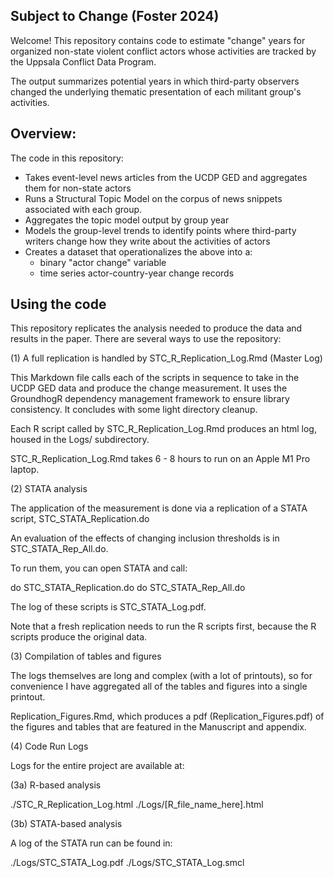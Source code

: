 ## Subject to Change (Foster 2024)

Welcome! This repository contains code to estimate "change" years for organized non-state violent conflict actors whose activities are tracked by the Uppsala Conflict Data Program.

The output summarizes potential years in which third-party observers changed the underlying thematic presentation of each militant group's activities.

## Overview:

The code in this repository:

- Takes event-level news articles from the UCDP GED and aggregates them for non-state actors
- Runs a Structural Topic Model on the corpus of news snippets associated with each group.
- Aggregates the topic model output by group year
- Models the group-level trends to identify points where third-party writers change how they write about the activities of actors
- Creates a dataset that operationalizes the above into a:
    - binary "actor change" variable
    - time series actor-country-year change records



## Using the code
This repository replicates the analysis needed to produce the data and results in the paper.
There are several ways to use the repository:

(1) A full replication is handled by STC_R_Replication_Log.Rmd (Master Log)
 
This Markdown file calls each of the scripts in sequence to take in the UCDP GED data and produce the change measurement. It uses the GroundhogR dependency management framework to ensure library consistency. It concludes with some light directory cleanup. 

Each R script called by STC_R_Replication_Log.Rmd produces an html log, housed in the Logs/ subdirectory.

STC_R_Replication_Log.Rmd takes 6 - 8 hours to run on an Apple M1 Pro laptop.

(2) STATA analysis

The application of the measurement is done via a replication of a STATA script, STC_STATA_Replication.do

An evaluation of the effects of changing inclusion thresholds is in STC_STATA_Rep_All.do.

To run them, you can open STATA and call:

do STC_STATA_Replication.do
do STC_STATA_Rep_All.do

The log of these scripts is STC_STATA_Log.pdf.

Note that a fresh replication needs to run the R scripts first, because the R scripts produce the original data. 

(3) Compilation of tables and figures

The logs themselves are long and complex (with a lot of printouts), so for convenience I have aggregated all of the tables and figures into a single printout.

Replication_Figures.Rmd, which produces a pdf (Replication_Figures.pdf) of the figures and tables that are featured in the Manuscript and appendix.

(4) Code Run Logs

Logs for the entire project are available at:

(3a) R-based analysis

./STC_R_Replication_Log.html
./Logs/[R_file_name_here].html 


(3b) STATA-based analysis

A log of the STATA run can be found in:

./Logs/STC_STATA_Log.pdf
./Logs/STC_STATA_Log.smcl




